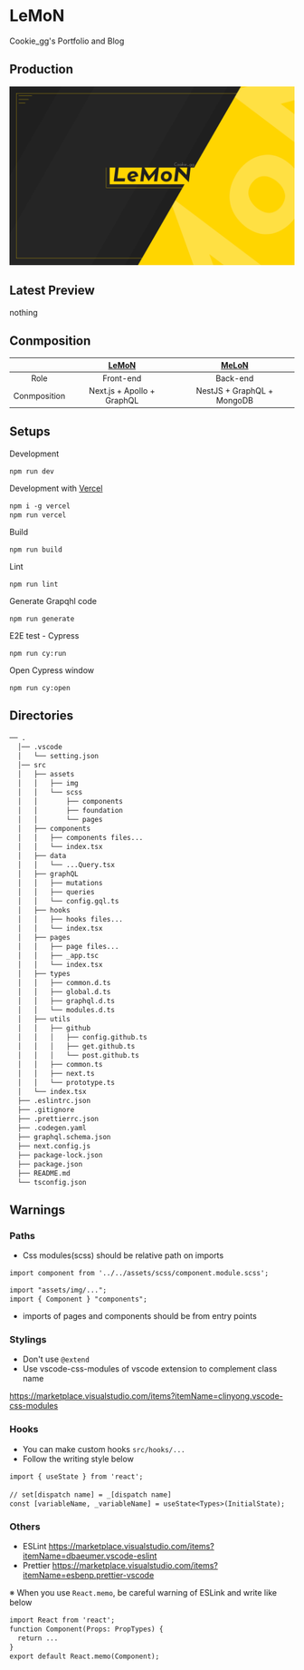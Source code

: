 # LeMoN

Cookie_gg's Portfolio and Blog

## Production

[![snapshot](/snapshot.png)](https://cookie-gg.vercel.app)

## Latest Preview

nothing

## Conmposition

|              | **[LeMoN](https://github.com/Cookie-gg/MeLoN)** | **[MeLoN](https://github.com/Cookie-gg/MeLoN)** |
| :----------: | :---------------------------------------------: | :---------------------------------------------: |
|     Role     |                    Front-end                    |                    Back-end                     |
| Conmposition |           Next.js + Apollo + GraphQL            |           NestJS + GraphQL + MongoDB            |

## Setups

Development

```
npm run dev
```

Development with [Vercel](https://vercel.com/)

```
npm i -g vercel
npm run vercel
```

Build

```
npm run build
```

Lint

```
npm run lint
```

Generate Grapqhl code

```
npm run generate
```

E2E test - Cypress

```
npm run cy:run
```

Open Cypress window

```
npm run cy:open
```

## Directories

```
── .
  │── .vscode
  │   └── setting.json
  │── src
  │   ├── assets
  │   │   ├── img
  │   │   └── scss
  │   │       ├── components
  │   │       ├── foundation
  │   │       └── pages
  │   ├── components
  │   │   ├── components files...
  │   │   └── index.tsx
  │   ├── data
  │   │   └── ...Query.tsx
  │   ├── graphQL
  │   │   ├── mutations
  │   │   ├── queries
  │   │   └── config.gql.ts
  │   ├── hooks
  │   │   ├── hooks files...
  │   │   └── index.tsx
  │   ├── pages
  │   │   ├── page files...
  │   │   ├── _app.tsc
  │   │   └── index.tsx
  │   ├── types
  │   │   ├── common.d.ts
  │   │   ├── global.d.ts
  │   │   ├── graphql.d.ts
  │   │   └── modules.d.ts
  │   ├── utils
  │   │   ├── github
  │   │   │   ├── config.github.ts
  │   │   │   ├── get.github.ts
  │   │   │   └── post.github.ts
  │   │   ├── common.ts
  │   │   ├── next.ts
  │   │   └── prototype.ts
  │   └── index.tsx
  ├── .eslintrc.json
  ├── .gitignore
  ├── .prettierrc.json
  ├── .codegen.yaml
  ├── graphql.schema.json
  ├── next.config.js
  ├── package-lock.json
  ├── package.json
  ├── README.md
  └── tsconfig.json
```

## Warnings

### Paths

- Css modules(scss) should be relative path on imports

```tsx
import component from '../../assets/scss/component.module.scss';
```

```tsx
import "assets/img/...";
import { Component } "components";
```

- imports of pages and components should be from entry points

### Stylings

- Don't use `@extend`
- Use vscode-css-modules of vscode extension to complement class name

https://marketplace.visualstudio.com/items?itemName=clinyong.vscode-css-modules

### Hooks

- You can make custom hooks `src/hooks/...`
- Follow the writing style below

```tsx
import { useState } from 'react';

// set[dispatch name] = _[dispatch name]
const [variableName, _variableName] = useState<Types>(InitialState);
```

### Others

- ESLint
  https://marketplace.visualstudio.com/items?itemName=dbaeumer.vscode-eslint
- Prettier
  https://marketplace.visualstudio.com/items?itemName=esbenp.prettier-vscode

※ When you use `React.memo`, be careful warning of ESLink and write like below

```tsx
import React from 'react';
function Component(Props: PropTypes) {
  return ...
}
export default React.memo(Component);
```
